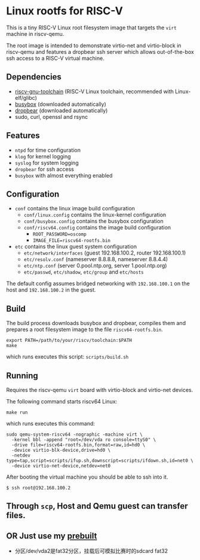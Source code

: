 # Linux rootfs for RISC-V

This is a tiny RISC-V Linux root filesystem image that targets
the `virt` machine in riscv-qemu.

The root image is intended to demonstrate virtio-net and virtio-block in
riscv-qemu and features a dropbear ssh server which allows out-of-the-box
ssh access to a RISC-V virtual machine.

## Dependencies

- [riscv-gnu-toolchain](https://github.com/riscv/riscv-gnu-toolchain) (RISC-V Linux toolchain, recommended with Linux-elf/glibc)
- [busybox](https://busybox.net/) (downloaded automatically)
- [dropbear](https://matt.ucc.asn.au/dropbear/dropbear.html) (downloaded automatically)
- sudo, curl, openssl and rsync

## Features

- `ntpd` for time configuration
- `klog` for kernel logging
- `syslog` for system logging
- `dropbear` for ssh access
- `busybox` with almost everything enabled

## Configuration

- `conf` contains the linux image build configuration
  - `conf/linux.config` contains the linux-kernel configuration
  - `conf/busybox.config` contains the busybox configuration
  - `conf/riscv64.config` contains the image build configuration
    - `ROOT_PASSWORD=oscomp`
    - `IMAGE_FILE=riscv64-rootfs.bin`
- `etc` contains the linux guest system configuration
  - `etc/network/interfaces` (guest 192.168.100.2, router 192.168.100.1)
  - `etc/resolv.conf` (nameserver 8.8.8.8, nameserver 8.8.4.4)
  - `etc/ntp.conf` (server 0.pool.ntp.org, server 1.pool.ntp.org)
  - `etc/passwd`, `etc/shadow`, `etc/group` and `etc/hosts`

The default config assumes bridged networking with `192.168.100.1`
on the host and `192.168.100.2` in the guest.

## Build

The build process downloads busybox and dropbear, compiles them and prepares
a root filesystem image to the file `riscv64-rootfs.bin`.

```
export PATH=/path/to/your/riscv/toolchain:$PATH
make
```
which runs executes this script: `scripts/build.sh`

## Running

Requires the riscv-qemu `virt` board with virtio-block and virtio-net devices.

The following command starts riscv64 Linux:

```
make run
```

which runs executes this command:

```
sudo qemu-system-riscv64 -nographic -machine virt \
  -kernel bbl -append "root=/dev/vda ro console=ttyS0" \
  -drive file=riscv64-rootfs.bin,format=raw,id=hd0 \
  -device virtio-blk-device,drive=hd0 \
  -netdev type=tap,script=scripts/ifup.sh,downscript=scripts/ifdown.sh,id=net0 \
  -device virtio-net-device,netdev=net0
```

After booting the virtual machine you should be able to ssh into it.

```
$ ssh root@192.168.100.2
```
Through `scp`, Host and Qemu guest can transfer files.
---
OR Just use my [prebuilt](#)
---
* 分区/dev/vda2是fat32分区，挂载后可模拟比赛时的sdcard fat32
